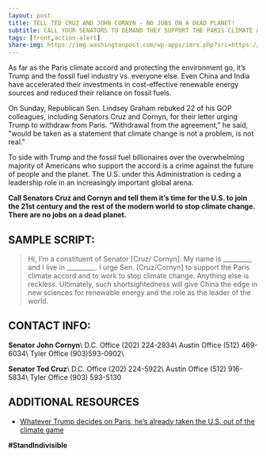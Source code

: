 ```yaml
---
layout: post
title: TELL TED CRUZ AND JOHN CORNYN - NO JOBS ON A DEAD PLANET!
subtitle: CALL YOUR SENATORS TO DEMAND THEY SUPPORT THE PARIS CLIMATE ACCORD!
tags: [front,action-alert]
share-img: https://img.washingtonpost.com/wp-apps/imrs.php?src=https://img.washingtonpost.com/rf/image_960w/2010-2019/Wires/Images/2015-12-08/AP/rance_Climate_Countdown_Carbon_Footprint-0b3b9.jpg&w=300
---
```

As far as the Paris climate accord and protecting the environment go, it’s Trump and the fossil fuel industry vs. everyone else. Even China and India have accelerated their investments in cost-effective renewable energy sources and reduced their reliance on fossil fuels.

On Sunday, Republican Sen. Lindsey Graham rebuked 22 of his GOP colleagues, including Senators Cruz and Cornyn, for their letter urging Trump to withdraw from Paris. “Withdrawal from the agreement,” he said, "would be taken as a statement that climate change is not a problem, is not real."

To side with Trump and the fossil fuel billionaires over the overwhelming majority of Americans who support the accord is a crime against the future of people and the planet. The U.S. under this Administration is ceding a leadership role in an increasingly important global arena.

**Call Senators Cruz and Cornyn and tell them it’s time for the U.S. to join the 21st century and the rest of the modern world to stop climate change. There are no jobs on a dead planet.**

## SAMPLE SCRIPT:
>Hi, I’m a constituent of Senator [Cruz/ Cornyn]. My name is &#95;&#95;&#95;&#95;&#95;&#95;&#95;&#95;&#95; and I live in &#95;&#95;&#95;&#95;&#95;&#95;&#95;&#95;&#95;. I urge Sen. [Cruz/Cornyn] to support the Paris climate accord and to work to stop climate change. Anything else is reckless. Ultimately, such shortsightedness will give China the edge in new sciences for renewable energy and the role as the leader of the world.

## CONTACT INFO:

**Senator John Cornyn**\\
D.C. Office (202) 224-2934\\
Austin Office (512) 469-6034\\
Tyler Office (903)593-0902\\

**Senator Ted Cruz**\\
D.C. Office (202) 224-5922\\
Austin Office (512) 916-5834\\
Tyler Office (903) 593-5130

## ADDITIONAL RESOURCES

* [Whatever Trump decides on Paris, he’s already taken the U.S. out of the climate game](https://www.washingtonpost.com/news/energy-environment/wp/2017/05/30/whether-or-not-trump-withdraws-from-paris-hes-already-put-the-brakes-on-climate-action/?tid=sm_tw&utm_term=.08145dbfa385)

**#StandIndivisible**
